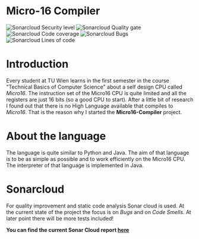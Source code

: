 # Micro-16 Compiler
![Sonarcloud Security level](https://sonarcloud.io/api/project_badges/measure?project=DiegoKrupitza_Micro16-Compiler&metric=security_rating)
![Sonarcloud Quality gate](https://sonarcloud.io/api/project_badges/measure?project=DiegoKrupitza_Micro16-Compiler&metric=alert_status)
![Sonarcloud Code coverage](https://sonarcloud.io/api/project_badges/measure?project=DiegoKrupitza_Micro16-Compiler&metric=coverage)
![Sonarcloud Bugs](https://sonarcloud.io/api/project_badges/measure?project=DiegoKrupitza_Micro16-Compiler&metric=bugs)
![Sonarcloud Lines of code](https://sonarcloud.io/api/project_badges/measure?project=DiegoKrupitza_Micro16-Compiler&metric=ncloc)

# Introduction
Every student at TU Wien learns in the first semester in the course "Technical Basics of Computer Science" about a self design CPU called *Micro16*. The instruction set of the Micro16 CPU is quite limited and all the registers are just 16 bits (so a good CPU to start). After a little bit of research I found out that there is no High Language available that compiles to *Micro16*. That is the reason why I started the **Micro16-Compiler** project. 

# About the language
The language is quite similar to Python and Java. The aim of that language is to be as simple as possible and to work efficiently on the Micro16 CPU. The interpreter of that language is implemented in Java.


# Sonarcloud
For quality improvement and static code analysis Sonar cloud is used. At the current state of the project the focus is on *Bugs* and on *Code Smells*. At later point there will be more tests included!

**You can find the current Sonar Cloud report [here](https://sonarcloud.io/dashboard?id=DiegoKrupitza_Micro16-Compiler)**
